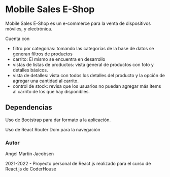 # Mobile Sales E-Shop

Mobile Sales E-Shop es un e-commerce para la venta de dispositivos móviles, y electrónica.

Cuenta con

-  filtro por categorías: tomando las categorías de la base de datos se generan filtros de productos
- carrito: El mismo se encuentra en desarrollo
- vistas de listas de productos: vista general de productos con foto y detalles básicos.
- vista de detalles: vista con todos los detalles del producto y la opción de agregar una cantidad al carrito.
- control de stock: revisa que los usuarios no puedan agregar más items al carrito de los que hay disponibles.

## Dependencias

Uso de Bootstrap para dar formato a la aplicación.

Uso de React Router Dom para la navegación

### Autor

Angel Martin Jacobsen

2021-2022 - Proyecto personal de React.js realizado para el curso de React.js de CoderHouse
